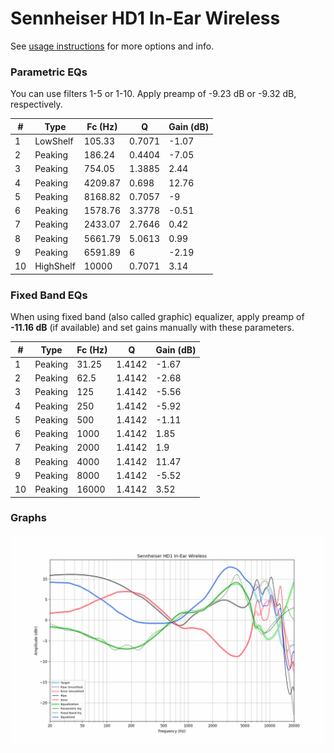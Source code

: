 # Sennheiser HD1 In-Ear Wireless
See [usage instructions](https://github.com/jaakkopasanen/AutoEq#usage) for more options and info.

### Parametric EQs
You can use filters 1-5 or 1-10. Apply preamp of -9.23 dB or -9.32 dB, respectively.

|   # | Type      |   Fc (Hz) |      Q |   Gain (dB) |
|-----|-----------|-----------|--------|-------------|
|   1 | LowShelf  |    105.33 | 0.7071 |       -1.07 |
|   2 | Peaking   |    186.24 | 0.4404 |       -7.05 |
|   3 | Peaking   |    754.05 | 1.3885 |        2.44 |
|   4 | Peaking   |   4209.87 | 0.698  |       12.76 |
|   5 | Peaking   |   8168.82 | 0.7057 |       -9    |
|   6 | Peaking   |   1578.76 | 3.3778 |       -0.51 |
|   7 | Peaking   |   2433.07 | 2.7646 |        0.42 |
|   8 | Peaking   |   5661.79 | 5.0613 |        0.99 |
|   9 | Peaking   |   6591.89 | 6      |       -2.19 |
|  10 | HighShelf |  10000    | 0.7071 |        3.14 |

### Fixed Band EQs
When using fixed band (also called graphic) equalizer, apply preamp of **-11.16 dB** (if available) and set gains manually with these parameters.

|   # | Type    |   Fc (Hz) |      Q |   Gain (dB) |
|-----|---------|-----------|--------|-------------|
|   1 | Peaking |     31.25 | 1.4142 |       -1.67 |
|   2 | Peaking |     62.5  | 1.4142 |       -2.68 |
|   3 | Peaking |    125    | 1.4142 |       -5.56 |
|   4 | Peaking |    250    | 1.4142 |       -5.92 |
|   5 | Peaking |    500    | 1.4142 |       -1.11 |
|   6 | Peaking |   1000    | 1.4142 |        1.85 |
|   7 | Peaking |   2000    | 1.4142 |        1.9  |
|   8 | Peaking |   4000    | 1.4142 |       11.47 |
|   9 | Peaking |   8000    | 1.4142 |       -5.52 |
|  10 | Peaking |  16000    | 1.4142 |        3.52 |

### Graphs
![](./Sennheiser%20HD1%20In-Ear%20Wireless.png)
